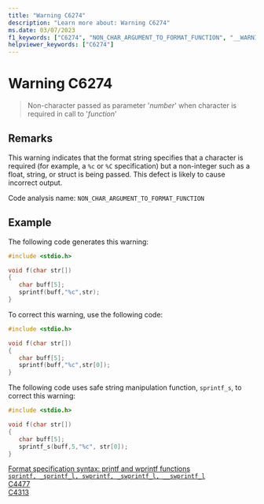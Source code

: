 ```yaml
---
title: "Warning C6274"
description: "Learn more about: Warning C6274"
ms.date: 03/07/2023
f1_keywords: ["C6274", "NON_CHAR_ARGUMENT_TO_FORMAT_FUNCTION", "__WARNING_NON_CHAR_ARGUMENT_TO_FORMAT_FUNCTION"]
helpviewer_keywords: ["C6274"]
---
```

# Warning C6274

> Non-character passed as parameter '*number*' when character is required in call to '*function*'

## Remarks

This warning indicates that the format string specifies that a character is required (for example, a `%c` or `%C` specification) but a non-integer such as a float, string, or struct is being passed. This defect is likely to cause incorrect output.

Code analysis name: `NON_CHAR_ARGUMENT_TO_FORMAT_FUNCTION`

## Example

The following code generates this warning:

```cpp
#include <stdio.h>

void f(char str[])
{
   char buff[5];
   sprintf(buff,"%c",str);
}
```

To correct this warning, use the following code:

```cpp
#include <stdio.h>

void f(char str[])
{
   char buff[5];
   sprintf(buff,"%c",str[0]);
}
```

The following code uses safe string manipulation function, `sprintf_s`, to correct this warning:

```cpp
#include <stdio.h>

void f(char str[])
{
   char buff[5];
   sprintf_s(buff,5,"%c", str[0]);
}
```

[Format specification syntax: printf and wprintf functions](../c-runtime-library/format-specification-syntax-printf-and-wprintf-functions.md)\
[`sprintf, _sprintf_l, swprintf, _swprintf_l, __swprintf_l`](../c-runtime-library/reference/sprintf-sprintf-l-swprintf-swprintf-l-swprintf-l.md)\
[C4477](../error-messages/compiler-warnings/C4477.md)\
[C4313](../error-messages/compiler-warnings/compiler-warning-level-1-c4313.md)

